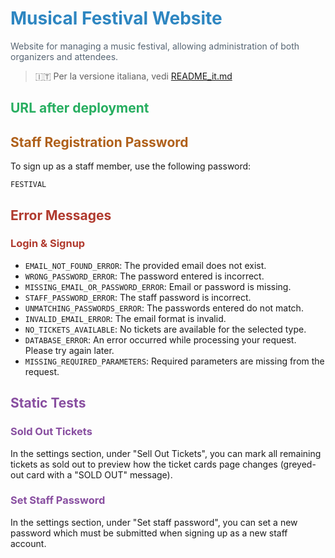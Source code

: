 # <span style="color:#2e86c1">Musical Festival Website</span>
<span style="color:#566573">Website for managing a music festival, allowing administration of both organizers and attendees.</span>

> 🇮🇹 Per la versione italiana, vedi [README_it.md](README_it.md)

## <span style="color:#27ae60">URL after deployment</span>

## <span style="color:#af601a">Staff Registration Password</span>
To sign up as a staff member, use the following password:

`FESTIVAL`

## <span style="color:#b03a2e">Error Messages</span>
### <span style="color:#b03a2e">Login & Signup</span>
- `EMAIL_NOT_FOUND_ERROR`: The provided email does not exist.
- `WRONG_PASSWORD_ERROR`: The password entered is incorrect.
- `MISSING_EMAIL_OR_PASSWORD_ERROR`: Email or password is missing.
- `STAFF_PASSWORD_ERROR`: The staff password is incorrect.
- `UNMATCHING_PASSWORDS_ERROR`: The passwords entered do not match.
- `INVALID_EMAIL_ERROR`: The email format is invalid.
- `NO_TICKETS_AVAILABLE`: No tickets are available for the selected type.
- `DATABASE_ERROR`: An error occurred while processing your request. Please try again later.
- `MISSING_REQUIRED_PARAMETERS`: Required parameters are missing from the request.

## <span style="color:#884ea0">Static Tests</span>

### <span style="color:#884ea0">Sold Out Tickets</span>
In the settings section, under "Sell Out Tickets", you can mark all remaining tickets as sold out to preview how the ticket cards page changes (greyed-out card with a "SOLD OUT" message).

### <span style="color:#884ea0">Set Staff Password</span>
In the settings section, under "Set staff password", you can set a new password which must be submitted when signing up as a new staff account.